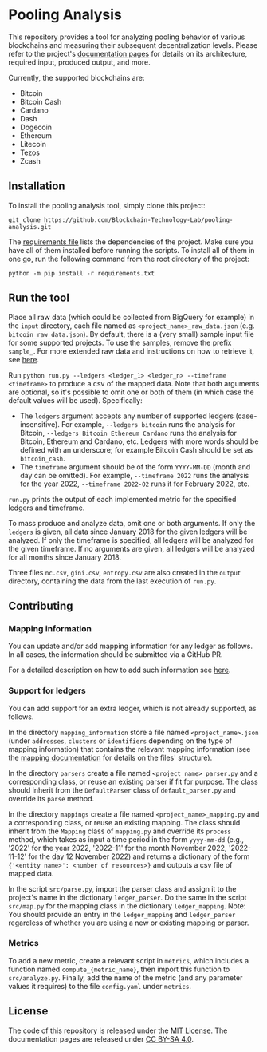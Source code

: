 # Pooling Analysis

This repository provides a tool for analyzing pooling behavior of various blockchains and measuring their subsequent
decentralization levels. Please refer to the project's
[documentation pages](https://blockchain-technology-lab.github.io/pooling-analysis/) for details on its architecture,
required input, produced output, and more.

Currently, the supported blockchains are:
- Bitcoin
- Bitcoin Cash
- Cardano
- Dash
- Dogecoin
- Ethereum
- Litecoin
- Tezos
- Zcash

## Installation 

To install the pooling analysis tool, simply clone this project:

    git clone https://github.com/Blockchain-Technology-Lab/pooling-analysis.git

The [requirements file](requirements.txt) lists the dependencies of the project.
Make sure you have all of them installed before running the scripts. To install
all of them in one go, run the following command from the root directory of the
project:

    python -m pip install -r requirements.txt

## Run the tool

Place all raw data (which could be collected from BigQuery for example) in the `input` directory, each file named as
`<project_name>_raw_data.json` (e.g. `bitcoin_raw_data.json`). By default, there
is a (very small) sample input file for some supported projects. To use the
samples, remove the prefix `sample_`. For more extended raw data and instructions on how to retrieve it, see
[here](https://blockchain-technology-lab.github.io/pooling-analysis/data/).

Run `python run.py --ledgers <ledger_1> <ledger_n> --timeframe <timeframe>` to produce a csv of the mapped data.
Note that both arguments are optional, so it's possible to omit one or both of them (in which case the default values
will be used). Specifically:

- The `ledgers` argument accepts any number of supported ledgers (case-insensitive). 
For example, `--ledgers bitcoin` runs the analysis for Bitcoin, `--ledgers Bitcoin Ethereum Cardano` runs the analysis 
for Bitcoin, Ethereum and Cardano, etc. Ledgers with  more words should be defined with an underscore; for example 
Bitcoin Cash should be set as `bitcoin_cash`.
- The `timeframe` argument should be of the form `YYYY-MM-DD` (month and day can be omitted). 
For example,  `--timeframe 2022` runs the analysis for the year 2022, `--timeframe 2022-02` runs it for February 2022, 
etc.

`run.py` prints the output of each implemented metric for the specified ledgers and timeframe.

To mass produce and analyze data, omit one or both arguments. If only the
`ledgers` is given, all data since January 2018 for the given ledgers will be
analyzed. If only the timeframe is specified, all ledgers will be analyzed for
the given timeframe. If no arguments are given, all ledgers will be analyzed for
all months since January 2018.

Three files `nc.csv`, `gini.csv`, `entropy.csv` are also created in the `output` directory, containing the data from the 
last execution of `run.py`.

## Contributing

### Mapping information

You can update and/or add mapping information for any ledger as follows. In
all cases, the information should be submitted via a GitHub PR.

For a detailed description on how to add such information see
[here](https://github.com/Blockchain-Technology-Lab/pooling-analysis/tree/main/mapping_information/README.md).

### Support for ledgers

You can add support for an extra ledger, which is not already supported, as
follows.

In the directory `mapping_information` store a file named `<project_name>.json` (under `addresses`, `clusters` or 
`identifiers` depending on the type of mapping information) that contains the relevant mapping information (see 
the [mapping documentation](https://blockchain-technology-lab.github.io/pooling-analysis/mappings/)
for details on the files' structure).

In the directory `parsers` create a file named `<project_name>_parser.py` and a corresponding class, or reuse an
existing parser if fit for purpose. The class should inherit from the `DefaultParser` class of `default_parser.py`
and override its `parse` method.

In the directory `mappings` create a file named `<project_name>_mapping.py` and a corresponding class, or reuse an
existing mapping. The class should inherit from the `Mapping` class of `mapping.py` and override its `process` method,
which takes as input a time period in the form `yyyy-mm-dd` (e.g., '2022' for the year 2022, '2022-11' for the month
November 2022, '2022-11-12' for the day 12 November 2022) and returns a dictionary of the form
`{'<entity name>': <number of resources>}` and outputs a csv file of mapped data.

In the script `src/parse.py`, import the parser class and assign it to the project's name in the
dictionary `ledger_parser`. Do the same in the script `src/map.py` for the
mapping class in the dictionary `ledger_mapping`.
Note: You should provide an entry in the `ledger_mapping` and `ledger_parser` regardless of whether you are using a new or existing mapping or parser.

### Metrics
To add a new metric, create a relevant script in `metrics`, which includes a function named `compute_{metric_name}`, 
then import this function to `src/analyze.py`. Finally, add the name of the metric (and any parameter values it 
requires) to the file `config.yaml` under `metrics`.

## License

The code of this repository is released under the [MIT License](https://github.com/Blockchain-Technology-Lab/pooling-analysis/blob/main/LICENSE).
The documentation pages are released under [CC BY-SA 4.0](https://creativecommons.org/licenses/by-sa/4.0/).
